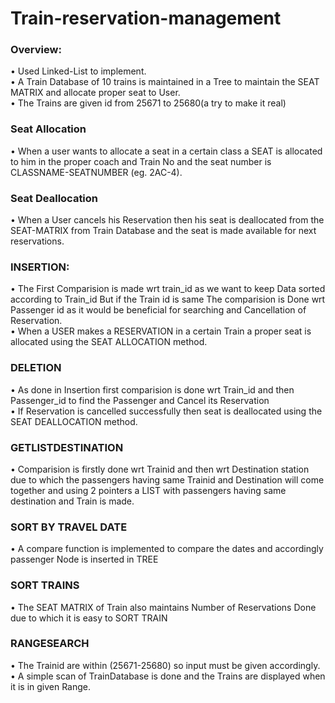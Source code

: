 # Train-reservation-management

<h3> Overview: </h3>

•	Used Linked-List to implement.<br/> 
•	A Train Database of 10 trains is maintained in a Tree to maintain the SEAT MATRIX and allocate proper seat to User.<br/> 
•	The Trains are given id from 25671 to 25680(a try to make it real)

<h3> Seat Allocation</h3>
    •	When a user wants to allocate a seat in a certain class a SEAT is allocated to him in the proper coach and Train No and the seat number is CLASSNAME-SEATNUMBER (eg. 2AC-4).

<h3>Seat Deallocation</h3>
    •	When a User cancels his Reservation then his seat is deallocated from the SEAT-MATRIX from Train Database and the seat is made available for next reservations.

<h3>INSERTION:</h3>
    •	The First Comparision is made wrt  train_id as we want to keep Data sorted according to Train_id  But if the Train id is same The comparision is Done wrt 
        Passenger id as it would be beneficial for searching and Cancellation of Reservation. <br/>  
    •	When a USER makes a RESERVATION in a certain Train a proper seat is allocated using the SEAT ALLOCATION method.

<h3>DELETION</h3>
   	•   As done in Insertion first comparision is done wrt Train_id and then Passenger_id to find the Passenger and Cancel its Reservation<br/> 
   	•    If Reservation is cancelled successfully then seat is deallocated using the SEAT DEALLOCATION method.

<h3>GETLISTDESTINATION</h3>
    •	Comparision is firstly done wrt Trainid and then wrt Destination station due to which the passengers having same Trainid and Destination will come together and using 2 pointers a LIST with passengers having same destination and Train is made.

<h3>SORT BY TRAVEL DATE </h3>
    •	A compare function is implemented to compare the dates and accordingly passenger Node is inserted in TREE

<h3>SORT TRAINS</h3>
    •	The SEAT MATRIX of Train also maintains Number of Reservations Done due to which it is easy to SORT TRAIN

<h3>RANGESEARCH</h3>
    •	The Trainid are within (25671-25680) so input must be given accordingly.<br/> 
    •	 A simple scan of TrainDatabase is done and the Trains are displayed when it is in given Range.  
